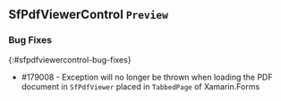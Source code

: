 ﻿## SfPdfViewerControl `Preview`

### Bug Fixes
{:#sfpdfviewercontrol-bug-fixes} 

* \#179008 - Exception will no longer be thrown when loading the PDF document in `SfPdfViewer` placed in `TabbedPage` of Xamarin.Forms
